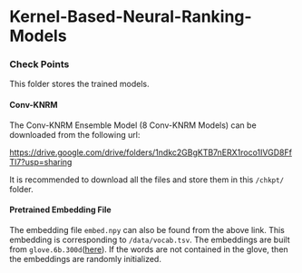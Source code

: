 # Kernel-Based-Neural-Ranking-Models

### Check Points

This folder stores the trained models.

#### Conv-KNRM

The Conv-KNRM Ensemble Model (8 Conv-KNRM Models) can be downloaded from the following url:

https://drive.google.com/drive/folders/1ndkc2GBgKTB7nERX1roco1IVGD8FfTl7?usp=sharing

It is recommended to download all the files and store them in this `/chkpt/` folder.

#### Pretrained Embedding File

The embedding file `embed.npy` can also be found from the above link. This embedding is corresponding to `/data/vocab.tsv`. The embeddings are built from `glove.6b.300d`([here](https://www.kaggle.com/thanakomsn/glove6b300dtxt)). If the words are not contained in the glove, then the embeddings are randomly initialized.

